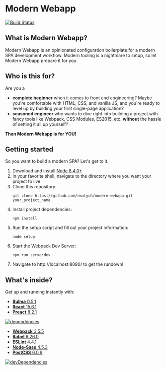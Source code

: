 # Modern Webapp
[![Build Status](https://travis-ci.org/rmatych/modern-webapp.svg?branch=master)](https://travis-ci.org/rmatych/modern-webapp)


## What is Modern Webapp?
Modern Webapp is an opinionated configuration boilerplate for a modern SPA development workflow.
Modern tooling is a nightmare to setup, so let Modern Webapp prepare it for you.

## Who is this for?
Are you a
* **complete beginner** when it comes to front end engineering? Maybe you're comfortable with HTML, CSS, and vanilla JS, and you're ready to level up by building your first single-page application?
* **seasoned engineer** who wants to dive right into building a project with fancy tools like Webpack, CSS Modules, ES2015, etc. **without** the hassle of setting it all up yourself?

**Then Modern Webapp is for YOU!**

## Getting started
So you want to build a modern SPA? Let's get to it.

1) Download and install [Node 8.4.0+](https://nodejs.org/en/download/current/)
2) In your favorite shell, navigate to the directory where you want your project to live
3) Clone this repository:
    ~~~~
    git clone https://github.com/rmatych/modern-webapp.git your_project_name
    ~~~~
4) Install project dependencies:
    ~~~~
    npm install
    ~~~~
5) Run the setup script and fill out your project information:
    ~~~~
    node setup
    ~~~~
6) Start the Webpack Dev Server:
    ~~~~
    npm run serve:dev
    ~~~~
7) Navigate to http://localhost:8080/ to get the rundown!

## What's inside?
Get up and running instantly with:

* [**Bulma** 0.5.1](http://bulma.io/)
* [**React** 15.6.1](https://facebook.github.io/react/)
* [**Preact** 8.2.1](https://preactjs.com/)

[![dependencies](https://david-dm.org/rmatych/modern-webapp/dev-status.svg)](https://david-dm.org/rmatych/modern-webapp)

* [**Webpack** 3.5.5](https://webpack.js.org/)
* [**Babel** 6.26.0](https://babeljs.io/)
* [**ESLint** 4.4.1](http://eslint.org/)
* [**Node-Sass** 4.5.3](https://github.com/sass/node-sass)
* [**PostCSS** 6.0.9](http://postcss.org/)

[![devDependencies](https://david-dm.org/rmatych/modern-webapp/status.svg)](https://david-dm.org/rmatych/modern-webapp?type=dev)
